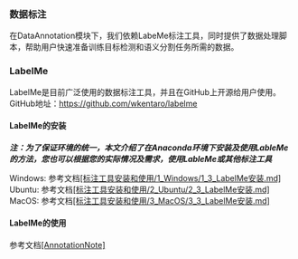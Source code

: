 ### 数据标注
在DataAnnotation模块下，我们依赖LabeMe标注工具，同时提供了数据处理脚本，帮助用户快速准备训练目标检测和语义分割任务所需的数据。

### LabelMe
LabelMe是目前广泛使用的数据标注工具，并且在GitHub上开源给用户使用。  
GitHub地址：https://github.com/wkentaro/labelme

#### LabelMe的安装

***注：为了保证环境的统一，本文介绍了在Anaconda环境下安装及使用LableMe的方法，您也可以根据您的实际情况及需求，使用LableMe或其他标注工具***

Windows: 参考文档[[标注工具安装和使用/1_Windows/1_3_LabelMe安装.md]](../DataAnnotation/标注工具安装和使用/1_Windows/1_3_LabelMe安装.md)  
Ubuntu: 参考文档[[标注工具安装和使用/2_Ubuntu/2_3_LabelMe安装.md]](../DataAnnotation/标注工具安装和使用/2_Ubuntu/2_3_LabelMe安装.md)  
MacOS: 参考文档[[标注工具安装和使用/3_MacOS/3_3_LabelMe安装.md]](../DataAnnotation/标注工具安装和使用/3_MacOS/3_3_LabelMe安装.md)

#### LabelMe的使用
参考文档[[AnnotationNote]](../DataAnnotation/AnnotationNote)

